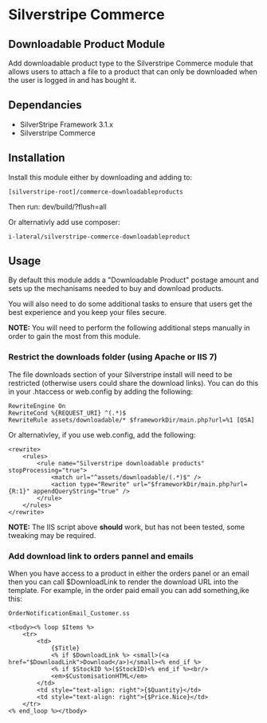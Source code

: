 # Silverstripe Commerce

## Downloadable Product Module

Add downloadable product type to the Silverstripe Commerce module that
allows users to attach a file to a product that can only be downloaded
when the user is logged in and has bought it.

## Dependancies

* SilverStripe Framework 3.1.x
* Silverstripe Commerce

## Installation

Install this module either by downloading and adding to:

    [silverstripe-root]/commerce-downloadableproducts

Then run: dev/build/?flush=all

Or alternativly add use composer:

    i-lateral/silverstripe-commerce-downloadableproduct

## Usage

By default this module adds a "Downloadable Product" postage amount and
sets up the mechanisams needed to buy and download products.

You will also need to do some additional tasks to ensure that users get
the best experience and you keep your files secure.

**NOTE:** You will need to perform the following additional steps
manually in order to gain the most from this module.

### Restrict the downloads folder (using Apache or IIS 7)

The file downloads section of your Silverstripe install will need to be
restricted (otherwise users could share the download links). You can
do this in your .htaccess or web.config by adding the following:

    RewriteEngine On
    RewriteCond %{REQUEST_URI} ^(.*)$
    RewriteRule assets/downloadable/* $frameworkDir/main.php?url=%1 [QSA]

Or alternativley, if you use web.config, add the following:

    <rewrite>
        <rules>
            <rule name="Silverstripe downloadable products" stopProcessing="true">
                <match url="^assets/downloadable/(.*)$" />
                <action type="Rewrite" url="$frameworkDir/main.php?url={R:1}" appendQueryString="true" />
            </rule>
        </rules>
    </rewrite>

**NOTE:** The IIS script above **should** work, but has not been tested,
some tweaking may be required.

### Add download link to orders pannel and emails

When you have access to a product in either the orders panel or an email
then you can call $DownloadLink to render the download URL into the
template. For example, in the order paid email you can add something,ike
this:

    OrderNotificationEmail_Customer.ss

    <tbody><% loop $Items %>
        <tr>
            <td>
                {$Title}
                <% if $DownloadLink %> <small>(<a href="$DownloadLink">Download</a>)</small><% end_if %>
                <% if $StockID %>($StockID)<% end_if %><br/>
                <em>$CustomisationHTML</em>
            </td>
            <td style="text-align: right">{$Quantity}</td>
            <td style="text-align: right">{$Price.Nice}</td>
        </tr>
    <% end_loop %></tbody>

###

